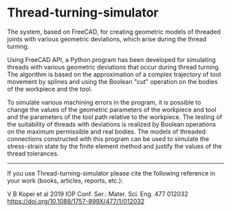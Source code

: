# Thread-turning-simulator
The system, based on FreeCAD, for creating geometric models of threaded joints with various geometric deviations, which arise during the thread turning.

Using FreeCAD API, a Python program has been developed for simulating threads with various geometric deviations that occur during thread turning. The algorithm is based on the approximation of a complex trajectory of tool movement by splines and using the Boolean "cut" operation on the bodies of the workpiece and the tool.

To simulate various machining errors in the program, it is possible to change the values of the geometric parameters of the workpiece and tool and the parameters of the tool path relative to the workpiece. The testing of the suitability of threads with deviations is realized by Boolean operations on the maximum permissible and real bodies. The models of threaded connections constructed with this program can be used to simulate the stress-strain state by the finite element method and justify the values of the thread tolerances.

---

If you use Thread-turning-simulator please cite the following reference in your work (books, articles, reports, etc.):

V B Kopei et al 2019 IOP Conf. Ser.: Mater. Sci. Eng. 477 012032 https://doi.org/10.1088/1757-899X/477/1/012032
